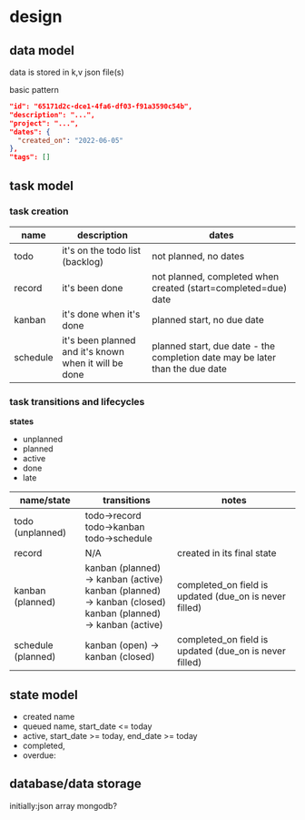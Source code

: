 # design

## data model

data is stored in k,v json file(s)

basic pattern

```json
"id": "65171d2c-dce1-4fa6-df03-f91a3590c54b",
"description": "...",
"project": "...",
"dates": {
  "created_on": "2022-06-05"
},
"tags": []
```

## task model

### task creation

| name     | description                                           | dates                                                                        |
| -------- | ----------------------------------------------------- | ---------------------------------------------------------------------------- |
| todo     | it's on the todo list (backlog)                       | not planned, no dates                                                        |
| record   | it's been done                                        | not planned, completed when created (start=completed=due) date               |
| kanban   | it's done when it's done                              | planned start, no due date                                                   |
| schedule | it's been planned and it's known when it will be done | planned start, due date - the completion date may be later than the due date |

### task transitions and lifecycles

**states**

- unplanned
- planned
- active
- done
- late

| name/state         | transitions                                                                                                                | notes                                                  |
| ------------------ | -------------------------------------------------------------------------------------------------------------------------- | ------------------------------------------------------ |
| todo (unplanned)   | todo->record <br> todo->kanban <br> todo->schedule                                                                         |                                                        |
| record             | N/A                                                                                                                        | created in its final state                             |
| kanban (planned)   | kanban (planned) -> kanban (active) <br> kanban (planned) -> kanban (closed) <br> kanban (planned) -> kanban (active) <br> | completed_on field is updated (due_on is never filled) |
| schedule (planned) | kanban (open) -> kanban (closed)                                                                                           | completed_on field is updated (due_on is never filled) |

## state model

- created name
- queued name, start_date <= today
- active, start_date >= today, end_date >= today
- completed,
- overdue:

## database/data storage

initially:json array
mongodb?
